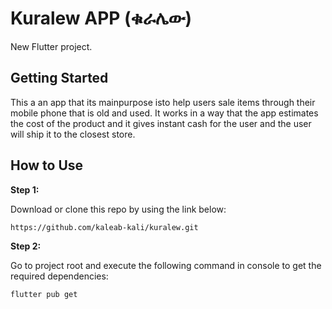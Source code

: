 # Kuralew APP (ቁራሌው)

New Flutter project.

## Getting Started

This a an app that its mainpurpose isto help users sale items through their mobile phone that is old and used. It works in a way that the app estimates the cost of the product and it gives instant cash for the user and the user will ship it to the closest store.

## How to Use 

**Step 1:**

Download or clone this repo by using the link below:

```
https://github.com/kaleab-kali/kuralew.git
```

**Step 2:**

Go to project root and execute the following command in console to get the required dependencies: 

```
flutter pub get 
```
```
